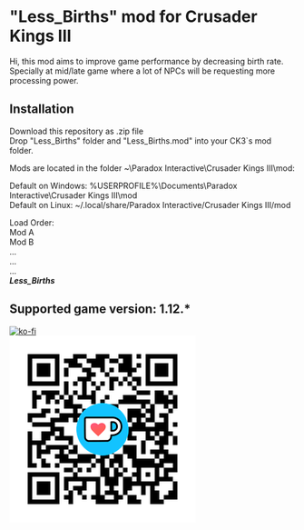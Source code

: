 # "Less_Births" mod for Crusader Kings III

Hi, this mod aims to improve game performance by decreasing birth rate. Specially at mid/late game where a lot of NPCs will be requesting more processing power.

## Installation

Download this repository as .zip file  
Drop "Less_Births" folder and "Less_Births.mod" into your CK3`s mod folder.

Mods are located in the folder ~\Paradox Interactive\Crusader Kings III\mod:

Default on Windows: %USERPROFILE%\Documents\Paradox Interactive\Crusader Kings III\mod  
Default on Linux: ~/.local/share/Paradox Interactive/Crusader Kings III/mod  

Load Order:  
Mod A  
Mod B  
...  
...  
...  
__*Less_Births*__

## Supported game version: 1.12.*  
[![ko-fi](https://storage.ko-fi.com/cdn/brandasset/kofi_s_tag_dark.png)](https://ko-fi.com/G2G2SEZDE)  
[![ko-fi-qrcode](https://raw.githubusercontent.com/Knighto00/Stylus_Nozomi-Dark-Customizable-Theme/main/img/qrcode-ko-fi.png)](https://ko-fi.com/G2G2SEZDE)
